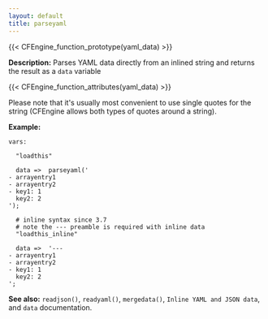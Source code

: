 ```yaml
---
layout: default
title: parseyaml
---
```


{{< CFEngine_function_prototype(yaml_data) >}}

**Description:** Parses YAML data directly from an inlined string and
returns the result as a `data` variable

{{< CFEngine_function_attributes(yaml_data) >}}

Please note that it's usually most convenient to use single quotes for
the string (CFEngine allows both types of quotes around a string).

**Example:**

```cf3
vars:

  "loadthis"

  data =>  parseyaml('
- arrayentry1
- arrayentry2
- key1: 1
  key2: 2
');

  # inline syntax since 3.7
  # note the --- preamble is required with inline data
  "loadthis_inline"

  data =>  '---
- arrayentry1
- arrayentry2
- key1: 1
  key2: 2
';
```

**See also:** `readjson()`, `readyaml()`, `mergedata()`, `Inline YAML and JSON data`, and `data` documentation.
